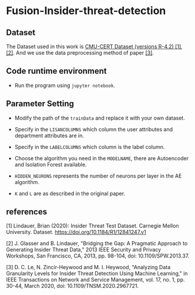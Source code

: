 # Fusion-Insider-threat-detection
## Dataset
The Dataset used in this work is [CMU-CERT Dataset (versions R-4.2) ](https://resources.sei.cmu.edu/library/asset-view.cfm?assetid=508099)[[1]](#1), [[2]](#2). And we use the data preprocessing method of paper [[3]](#3).

## Code runtime environment
* Run the program using ```jupyter notebook```.
## Parameter Setting

* Modify the path of the ```trainData``` and replace it with your own dataset.

* Specify in the ```LISANCOLUMNS``` which column the user attributes and department attributes are in.

* Specify in the ```LABELCOLUMNS``` which column is the label column.

* Choose the algorithm you need in the ```MODELNAME```, there are Autoencoder and Isolation Forest available.

* ```HIDDEN_NEURONS``` represents the number of neurons per layer in the AE algorithm.
* ```K``` and ```L``` are as described in the original paper. 

## references
<a id="1">[1]</a> 
Lindauer, Brian (2020): Insider Threat Test Dataset. Carnegie Mellon University. Dataset. https://doi.org/10.1184/R1/12841247.v1 

<a id="2">[2]</a> 
J. Glasser and B. Lindauer, "Bridging the Gap: A Pragmatic Approach to Generating Insider Threat Data," 2013 IEEE Security and Privacy Workshops, San Francisco, CA, 2013, pp. 98-104, doi: 10.1109/SPW.2013.37.

<a id="3">[3]</a> 
D. C. Le, N. Zincir-Heywood and M. I. Heywood, "Analyzing Data Granularity Levels for Insider Threat Detection Using Machine Learning," in IEEE Transactions on Network and Service Management, vol. 17, no. 1, pp. 30-44, March 2020, doi: 10.1109/TNSM.2020.2967721.
